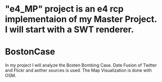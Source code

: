 # "e4_MP" project is an e4 rcp implementaion of my Master Project. I will start with a SWT renderer.

# BostonCase
In my project I will analyze the Bosten Bombing Case.
Date Fusion of Twitter and Flickr and aother sources is used.
The Map Visualization is done with OSM.
